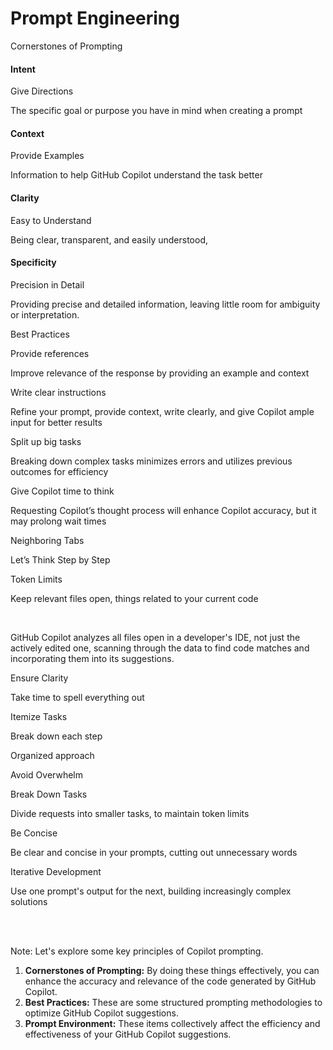 # Prompt Engineering

<div class="container">
  <div class="column3">
    <p class="title1">Cornerstones of Prompting</p>
  </div>
</div>

<div class="container">
  <div class="column4 rounded-box-gradient">
    <h4>Intent</h4>
    <p class="titel"><a>Give Directions</a></p>
    <p class="subtitle">The specific goal or purpose you have in mind when creating a prompt</p>
  </div>

  <div class="column4 rounded-box-gradient">
    <h4>Context</h4>
    <p class="titel"><a>Provide Examples</a></p>
    <p class="subtitle">Information to help GitHub Copilot understand the task better
    </p>
  </div>
  
  <div class="column4 rounded-box-gradient">
    <h4>Clarity</h4>
    <p class="titel"><a>Easy to Understand</a></p>
    <p class="subtitle">Being clear, transparent, and easily understood,
    </p>
  </div>
  
  <div class="column4 rounded-box-gradient">
    <h4>Specificity</h4>
    <p class="titel"><a>Precision in Detail</a></p>
    <p class="subtitle">Providing precise and detailed information, leaving little room for ambiguity or interpretation.
    </p>
  </div>
</div>

<div class="container">
  <div class="column3">
    <p class="title1">Best Practices</p>
  </div>
</div>

<div class="container">
  <div class="column2 rounded-box-gradient">
    <p class="title">Provide references</p>
    <p class="subtitle">Improve relevance of the response by providing an example and context</p>
  </div>

  <div class="column2 rounded-box-gradient">
    <p class="title">Write clear instructions</p>
    <p class="subtitle">Refine your prompt, provide context, write clearly, and give Copilot ample input for better results</p>
  </div>
  
  <div class="column2 rounded-box-gradient">
    <p class="title">Split up big tasks</p>
    <p class="subtitle">Breaking down complex tasks minimizes errors and utilizes previous outcomes for efficiency</p>
  </div>
  
  <div class="column2 rounded-box-gradient">
    <p class="title">Give Copilot time to think</p>
    <p class="subtitle">Requesting Copilot’s thought process will enhance Copilot accuracy, but it may prolong wait times</p>
  </div>
</div>

<div class="container">
  <div class="column3">
    <p class="title1">Neighboring Tabs</p>
  </div>
  <div class="column3">
    <p class="title1">Let’s Think Step by Step</p>
  </div>
  <div class="column3">
    <p class="title1">Token Limits</p>
  </div>
</div>

<div class="container">
  <div class="column2 rounded-box-gradient">
    <p class="title"><a>Keep relevant files open</a>, things related to your current code</p><br>
    <p class="subtitle">GitHub Copilot analyzes all files open in a developer's IDE, not just the actively edited one, scanning through the data to find code matches and incorporating them into its suggestions.</p>
  </div>

  <div class="column2 rounded-box-gradient">
    <p class="title">Ensure Clarity</p>
    <p class="subtitle">Take time to spell everything out</p>
    <p class="title">Itemize Tasks</p>
    <p class="subtitle">Break down each step</p>
    <p class="title">Organized approach</p>
    <p class="subtitle">Avoid Overwhelm</p>
  </div>

  <div class="column2 rounded-box-gradient">
    <p class="title">Break Down Tasks</p>
    <p class="subtitle">Divide requests into smaller tasks, to maintain token limits</p>
    <p class="title">Be Concise</p>
    <p class="subtitle">Be clear and concise in your prompts, cutting out unnecessary words</p>
    <p class="title">Iterative Development</p>
    <p class="subtitle">Use one prompt's output for the next, building increasingly complex solutions</p>
  </div>
</div>

<br><br>

<!-- Add some speaker notes -->
Note:
Let's explore some key principles of Copilot prompting.

1. **Cornerstones of Prompting:** By doing these things effectively, you can enhance the accuracy and relevance of the code generated by GitHub Copilot.
2. **Best Practices:** These are some structured prompting methodologies to optimize GitHub Copilot suggestions.
3. **Prompt Environment:** These items collectively affect the efficiency and effectiveness of your GitHub Copilot suggestions.
